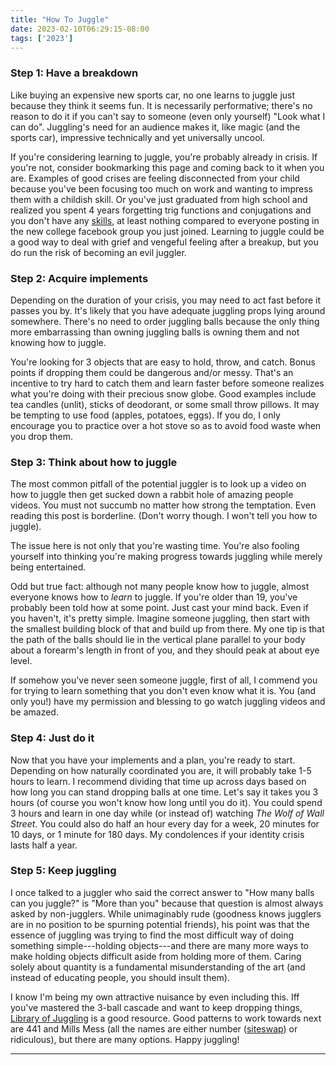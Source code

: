 ```yaml
---
title: "How To Juggle"
date: 2023-02-10T06:29:15-08:00
tags: ['2023']
---
```


### Step 1: Have a breakdown
Like buying an expensive new sports car, no one learns to juggle just because they think it seems fun.
It is necessarily performative; there's no reason to do it if you can't say to someone (even only yourself) "Look what I can do".
Juggling's need for an audience makes it, like magic (and the sports car), impressive technically and yet universally uncool.

If you're considering learning to juggle, you're probably already in crisis.
If you're not, consider bookmarking this page and coming back to it when you are.
Examples of good crises are feeling disconnected from your child because you've been focusing too much on work and wanting to impress them with a childish skill.
Or you've just graduated from high school and realized you spent 4 years forgetting trig functions and conjugations and you don't have any [skills](https://www.youtube.com/watch?v=XsiiIa6bs9I), at least nothing compared to everyone posting in the new college facebook group you just joined.
Learning to juggle could be a good way to deal with grief and vengeful feeling after a breakup, but you do run the risk of becoming an evil juggler.

### Step 2: Acquire implements
Depending on the duration of your crisis, you may need to act fast before it passes you by.
It's likely that you have adequate juggling props lying around somewhere.
There's no need to order juggling balls because the only thing more embarrassing than owning juggling balls is owning them and not knowing how to juggle.

You're looking for 3 objects that are easy to hold, throw, and catch.
Bonus points if dropping them could be dangerous and/or messy.
That's an incentive to try hard to catch them and learn faster before someone realizes what you're doing with their precious snow globe.
Good examples include tea candles (unlit), sticks of deodorant, or some small throw pillows.
It may be tempting to use food (apples, potatoes, eggs).
If you do, I only encourage you to practice over a hot stove so as to avoid food waste when you drop them.

### Step 3: Think about how to juggle
The most common pitfall of the potential juggler is to look up a video on how to juggle then get sucked down a rabbit hole of amazing people videos.
You must not succumb no matter how strong the temptation.
Even reading this post is borderline.
(Don't worry though. I won't tell you how to juggle).

The issue here is not only that you're wasting time.
You're also fooling yourself into thinking you're making progress towards juggling while merely being entertained.

Odd but true fact: although not many people know how to juggle, almost everyone knows how to *learn* to juggle.
If you're older than 19, you've probably been told how at some point.
Just cast your mind back.
Even if you haven't, it's pretty simple.
Imagine someone juggling, then start with the smallest building block of that and build up from there.
My one tip is that the path of the balls should lie in the vertical plane parallel to your body about a forearm's length in front of you, and they should peak at about eye level.

If somehow you've never seen someone juggle, first of all, I commend you for trying to learn something that you don't even know what it is.
You (and only you!) have my permission and blessing to go watch juggling videos and be amazed.

### Step 4: Just do it
Now that you have your implements and a plan, you're ready to start.
Depending on how naturally coordinated you are, it will probably take 1-5 hours to learn.
I recommend dividing that time up across days based on how long you can stand dropping balls at one time.
Let's say it takes you 3 hours (of course you won't know how long until you do it).
You could spend 3 hours and learn in one day while (or instead of) watching *The Wolf of Wall Street*.
You could also do half an hour every day for a week, 20 minutes for 10 days, or 1 minute for 180 days.
My condolences if your identity crisis lasts half a year.

### Step 5: Keep juggling
I once talked to a juggler who said the correct answer to "How many balls can you juggle?" is "More than you" because that question is almost always asked by non-jugglers.
While unimaginably rude (goodness knows jugglers are in no position to be spurning potential friends), his point was that the essence of juggling was trying to find the most difficult way of doing something simple---holding objects---and there are many more ways to make holding objects difficult aside from holding more of them.
Caring solely about quantity is a fundamental misunderstanding of the art (and instead of educating people, you should insult them).

I know I'm being my own attractive nuisance by even including this.
Iff you've mastered the 3-ball cascade and want to keep dropping things, [Library of Juggling](https://www.libraryofjuggling.com/) is a good resource.
Good patterns to work towards next are 441 and Mills Mess (all the names are either number ([siteswap](https://en.wikipedia.org/wiki/Siteswap)) or ridiculous), but there are many options. Happy juggling!

---

